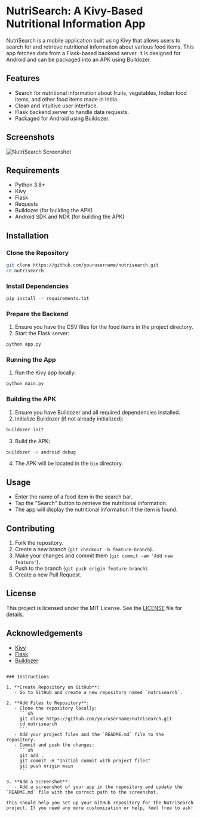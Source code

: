 # NutriSearch: A Kivy-Based Nutritional Information App

NutriSearch is a mobile application built using Kivy that allows users to search for and retrieve nutritional information about various food items. This app fetches data from a Flask-based backend server. It is designed for Android and can be packaged into an APK using Buildozer.

## Features

- Search for nutritional information about fruits, vegetables, Indian food items, and other food items made in India.
- Clean and intuitive user interface.
- Flask backend server to handle data requests.
- Packaged for Android using Buildozer.

## Screenshots

![NutriSearch Screenshot](screenshot.png)

## Requirements

- Python 3.8+
- Kivy
- Flask
- Requests
- Buildozer (for building the APK)
- Android SDK and NDK (for building the APK)

## Installation

### Clone the Repository

```sh
git clone https://github.com/yourusername/nutrisearch.git
cd nutrisearch
```

### Install Dependencies

```sh
pip install -r requirements.txt
```

### Prepare the Backend

1. Ensure you have the CSV files for the food items in the project directory.
2. Start the Flask server:

```sh
python app.py
```

### Running the App

1. Run the Kivy app locally:

```sh
python main.py
```

### Building the APK

1. Ensure you have Buildozer and all required dependencies installed.
2. Initialize Buildozer (if not already initialized):

```sh
buildozer init
```

3. Build the APK:

```sh
buildozer -v android debug
```

4. The APK will be located in the `bin` directory.

## Usage

- Enter the name of a food item in the search bar.
- Tap the "Search" button to retrieve the nutritional information.
- The app will display the nutritional information if the item is found.

## Contributing

1. Fork the repository.
2. Create a new branch (`git checkout -b feature-branch`).
3. Make your changes and commit them (`git commit -am 'Add new feature'`).
4. Push to the branch (`git push origin feature-branch`).
5. Create a new Pull Request.

## License

This project is licensed under the MIT License. See the [LICENSE](LICENSE) file for details.

## Acknowledgements

- [Kivy](https://kivy.org/)
- [Flask](https://flask.palletsprojects.com/)
- [Buildozer](https://github.com/kivy/buildozer)
```

### Instructions

1. **Create Repository on GitHub**:
   - Go to GitHub and create a new repository named `nutrisearch`.

2. **Add Files to Repository**:
   - Clone the repository locally:
     ```sh
     git clone https://github.com/yourusername/nutrisearch.git
     cd nutrisearch
     ```
   - Add your project files and the `README.md` file to the repository.
   - Commit and push the changes:
     ```sh
     git add .
     git commit -m "Initial commit with project files"
     git push origin main
     ```

3. **Add a Screenshot**:
   - Add a screenshot of your app in the repository and update the `README.md` file with the correct path to the screenshot.

This should help you set up your GitHub repository for the NutriSearch project. If you need any more customization or help, feel free to ask!
